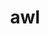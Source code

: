 ---
category: 3-letters
denotation: null
name: awl
reference_link: https://www.etymonline.com/word/awl
root_language: null
root_name: null
title: awl
type: free
word_sums:
- respelling: awl
  sum: 'Awl + '
---